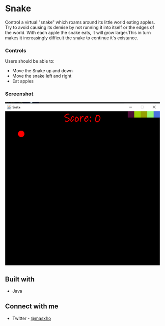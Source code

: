 # Snake
Control a virtual "snake" which roams around its little world eating apples. Try to avoid causing its demise by not running it into itself or the edges of the world. With each apple the snake eats, it will grow larger.This in turn makes it increasingly difficult the snake to continue it's existance.


### Controls

Users should be able to:

- Move the Snake up and down
- Move the snake left and right
- Eat apples

### Screenshot

![](./SnakeGame.png)



## Built with

- Java

## Connect with me

- Twitter - [@masxho](https://twitter.com/masxho)

